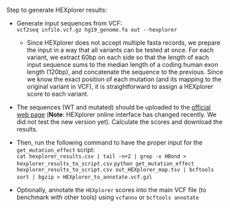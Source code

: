Step to generate HEXplorer results:

- Generate input sequences from VCF:\
`vcf2seq infile.vcf.gz hg19_genome.fa out --hexplorer`
    - Since HEXplorer does not accept multiple fasta records, we prepare the input in a way that all variants can be tested at once. For each variant, we extract 60bp on each side so that the length of each input sequence sums to the median length of a coding human exon length (120bp), and concatenate the sequence to the previous. Since we know the exact position of each mutation (and its mapping to the original variant in VCF), it is straightforward to assign a HEXplorer score to each variant.

- The sequences (WT and mutated) should be uploaded to the [official web page](https://www2.hhu.de/rna/html/hexplorer_score.php) (**Note**: HEXplorer online interface has changed recently. We did not test the new version yet). Calculate the scores and download the results.
  
  
-  Then, run the following command to have the proper input for the `get_mutation_effect` script:\
`cat hexplorer_results.csv | tail -n+2 | grep -v HBond > hexplorer_results_to_script.csv`
`python get_mutation_effect hexplorer_results_to_script.csv out_HEXplorer_map.tsv | bcftools sort | bgzip > HEXplorer_to_annotate.vcf.gz`\

- Optionally, annotate the `HEXplorer` scores into the main VCF file (to benchmark with other tools) using `vcfanno` or `bcftools annotate`
